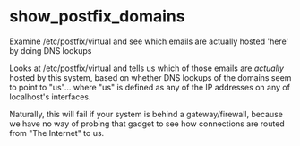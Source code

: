 show_postfix_domains
====================

Examine /etc/postfix/virtual and see which emails are actually hosted 'here' by doing DNS lookups

Looks at /etc/postfix/virtual and tells us which of those emails are _actually_ hosted by this system, based on whether DNS lookups of the domains seem to point to "us"... where "us" is defined as any of the IP addresses on any of localhost's interfaces.                                                   

Naturally, this will fail if your system is behind a gateway/firewall, because we have no way of probing that gadget to see how connections are routed from "The Internet" to us.
